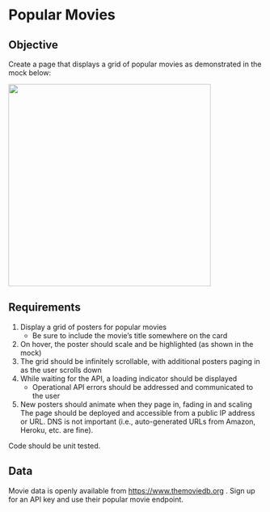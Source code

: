 # Popular Movies

## Objective
Create a page that displays a grid of popular movies as demonstrated in the mock below:

<img src="/static/mockup.gif?raw=true" width="400px">

 ## Requirements
1. Display a grid of posters for popular movies
    * Be sure to include the movie’s title somewhere on the card
2. On hover, the poster should scale and be highlighted (as shown in the mock)
3. The grid should be infinitely scrollable, with additional posters paging in as the user
scrolls down
4. While waiting for the API, a loading indicator should be displayed
    * Operational API errors should be addressed and communicated to the user
5. New posters should animate when they page in, fading in and scaling
The page should be deployed and accessible from a public IP address or URL. DNS is not important (i.e., auto-generated URLs from Amazon, Heroku, etc. are fine).

Code should be unit tested.

## Data
Movie data is openly available from  https://www.themoviedb.org . Sign up for an API key and use their popular movie endpoint.
